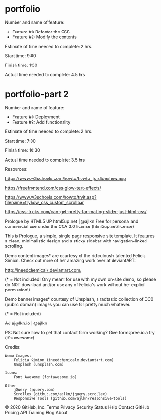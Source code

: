 # portfolio

Number and name of feature: 
* Feature #1: Refactor the CSS
* Feature #2: Modify the contents


Estimate of time needed to complete: 2 hrs.

Start time: 9:00

Finish time: 1:30

Actual time needed to complete: 4.5 hrs


# portfolio-part 2
Number and name of feature: 
* Feature #1: Deployment
* Feature #2: Add functionality


Estimate of time needed to complete: 2 hrs.

Start time: 7:00

Finish time: 10:30

Actual time needed to complete: 3.5 hrs


Resources:

https://www.w3schools.com/howto/howto_js_slideshow.asp

https://freefrontend.com/css-glow-text-effects/

https://www.w3schools.com/howto/tryit.asp?filename=tryhow_css_custom_scrollbar

https://css-tricks.com/can-get-pretty-far-making-slider-just-html-css/


Prologue by HTML5 UP
html5up.net | @ajlkn
Free for personal and commercial use under the CCA 3.0 license (html5up.net/license)


This is Prologue, a simple, single page responsive site template. It features a
clean, minimalistic design and a sticky sidebar with navigation-linked scrolling.

Demo content images* are courtesy of the ridiculously talented Felicia Simion. Check out
more of her amazing work over at deviantART:

http://ineedchemicalx.deviantart.com/

(* = Not included! Only meant for use with my own on-site demo, so please do NOT download
and/or use any of Felicia's work without her explicit permission!)

Demo banner images* courtesy of Unsplash, a radtastic collection of CC0 (public domain)
images you can use for pretty much whatever.

(* = Not included)

AJ
aj@lkn.io | @ajlkn

PS: Not sure how to get that contact form working? Give formspree.io a try (it's awesome).


Credits:

	Demo Images:
		Felicia Simion (ineedchemicalx.deviantart.com)
		Unsplash (unsplash.com)

	Icons:
		Font Awesome (fontawesome.io)

	Other
		jQuery (jquery.com)
		Scrollex (github.com/ajlkn/jquery.scrollex)
		Responsive Tools (github.com/ajlkn/responsive-tools)
© 2020 GitHub, Inc.
Terms
Privacy
Security
Status
Help
Contact GitHub
Pricing
API
Training
Blog
About
